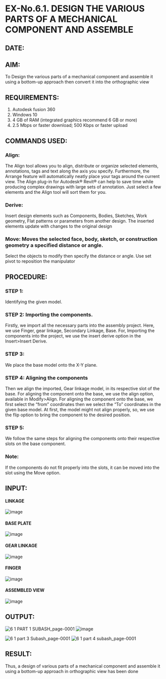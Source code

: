 # EX-No.6.1. DESIGN THE VARIOUS PARTS OF A MECHANICAL COMPONENT AND ASSEMBLE

## DATE:

## AIM: 
To Design the various parts of a mechanical component and assemble it using a bottom-up approach then convert it into the orthographic view

## REQUIREMENTS: 
1. Autodesk fusion 360
2. Windows 10
3. 4 GB of RAM (integrated graphics recommend 6 GB or more)
4. 2.5 Mbps or faster download; 500 Kbps or faster upload 

## COMMANDS USED:
### Align: 
The Align tool allows you to align, distribute or organize selected elements, annotations, tags and text along the axis you specify. Furthermore, the Arrange feature will automatically neatly place your tags around the current view.
The Align plug-in for Autodesk® Revit® can help to save time while producing complex drawings with large sets of annotation.
Just select a few elements and the Align tool will sort them for you.

### Derive:
Insert design elements such as Components, Bodies, Sketches, Work geometry, Flat patterns or parameters from another design.
The inserted elements update with changes to the original design

### Move: Moves the selected face, body, sketch, or construction geometry a specified distance or angle.
Select the objects to modify then specify the distance or angle. Use set pivot to reposition the manipulator

## PROCEDURE:
### STEP 1: 
 Identifying the given model.

### STEP 2: Importing the components.
Firstly, we import all the necessary parts into the assembly project. Here, we use Finger, gear linkage, Secondary Linkage, Base. For, Importing the components into the project, we use the insert derive option in the Insert>Insert Derive.

### STEP 3: 
We place the base model onto the X-Y plane.

### STEP 4: Aligning the components
Then we align the imported, Gear linkage model, in its respective slot of the base.
For aligning the component onto the base, we use the align option, available in Modify>Align.
For aligning the component onto the base, we first select the “from” coordinates then we select the “To” coordinates in the given base model. At first, the model might not align properly, so, we use the flip option to bring the component to the desired position.

### STEP 5: 
We follow the same steps for aligning the components onto their respective      slots on the base component.

### Note: 
If the components do not fit properly into the slots, it can be moved into the slot using the Move option.

## INPUT: 

#### LINKAGE
![image](https://user-images.githubusercontent.com/113594316/199413513-8fa5b9db-0546-49d0-ad4c-230b22984d3c.png)

#### BASE PLATE  
![image](https://user-images.githubusercontent.com/113594316/199413545-3b2fd515-6e27-4d28-9da3-c9ce20cb2a42.png)

#### GEAR LINKAGE
![image](https://user-images.githubusercontent.com/113594316/199413566-05708531-fc78-44c9-ab98-4f8a9066d318.png)

#### FINGER
![image](https://user-images.githubusercontent.com/113594316/199413594-5de9578e-5800-4e69-8c76-6a5749e31805.png)

#### ASSEMBLED VIEW
![image](https://user-images.githubusercontent.com/113594316/199413636-df0a61ce-964f-490d-9a16-e5986ebbf403.png)

## OUTPUT:
![6 1 PART 1 SUBASH_page-0001](https://github.com/rsubash17/EX-No.6.1.-DESIGN-THE-VARIOUS-PARTS-OF-A-MECHANICAL-COMPONENT-AND-ASSEMBLE/assets/147139828/2a01f2d4-06e6-4675-bc1f-7d29104cfb43)
![image](https://github.com/rsubash17/EX-No.6.1.-DESIGN-THE-VARIOUS-PARTS-OF-A-MECHANICAL-COMPONENT-AND-ASSEMBLE/assets/147139828/45db89e5-b503-4ca0-bf69-25ef54e2dedc)

![6 1 part 3 Subash_page-0001](https://github.com/rsubash17/EX-No.6.1.-DESIGN-THE-VARIOUS-PARTS-OF-A-MECHANICAL-COMPONENT-AND-ASSEMBLE/assets/147139828/d51cc9d2-ab27-4569-b061-e105d796e18f)
![6 1 part 4 subash_page-0001](https://github.com/rsubash17/EX-No.6.1.-DESIGN-THE-VARIOUS-PARTS-OF-A-MECHANICAL-COMPONENT-AND-ASSEMBLE/assets/147139828/f4f1b18f-a2c4-41e9-a185-342bdd324d06)



## RESULT:
Thus, a design of various parts of a mechanical component and assemble it using a bottom-up approach in orthographic view has been done
